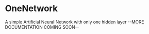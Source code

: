 # OneNetwork
A simple Artificial Neural Network with only one hidden layer
--MORE DOCUMENTATION COMING SOON--
